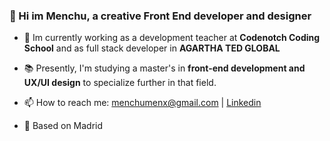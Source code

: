 ### 👋 Hi im Menchu, a creative Front End developer and designer 

- 💼 Im currently working as a development teacher at **Codenotch Coding School** and as full stack developer in **AGARTHA TED GLOBAL**
- 📚 Presently, I'm studying a master's in **front-end development and UX/UI design** to specialize further in that field. 
- 📫 How to reach me: menchumenx@gmail.com | [Linkedin](https://www.linkedin.com/in/menchumenx/)

- 📍 Based on Madrid

<!--
**menchumenx/menchumenx** is a ✨ _special_ ✨ repository because its `README.md` (this file) appears on your GitHub profile.

Here are some ideas to get you started:

- 🔭 I’m currently working on ...
- 🌱 I’m currently learning ...
- 👯 I’m looking to collaborate on ...
- 🤔 I’m looking for help with ...
- 💬 Ask me about ...
- 📫 How to reach me: ...
- 😄 Pronouns: ...
- ⚡ Fun fact: ...
-->
